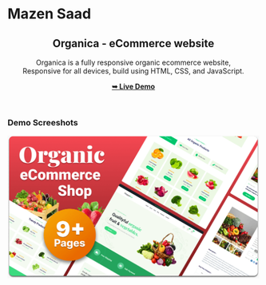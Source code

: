 # Mazen Saad

<div align="center">

  <h2 align="center">Organica - eCommerce website</h2>

Organica is a fully responsive organic ecommerce website, <br />Responsive for all devices, build using HTML, CSS, and JavaScript.

<a href="https://codewithsadee.github.io/organica/"><strong>➥ Live Demo</strong></a>

</div>

<br />

### Demo Screeshots

![Organica Desktop Demo](./readme-images/desktop.png "Desktop Demo")
